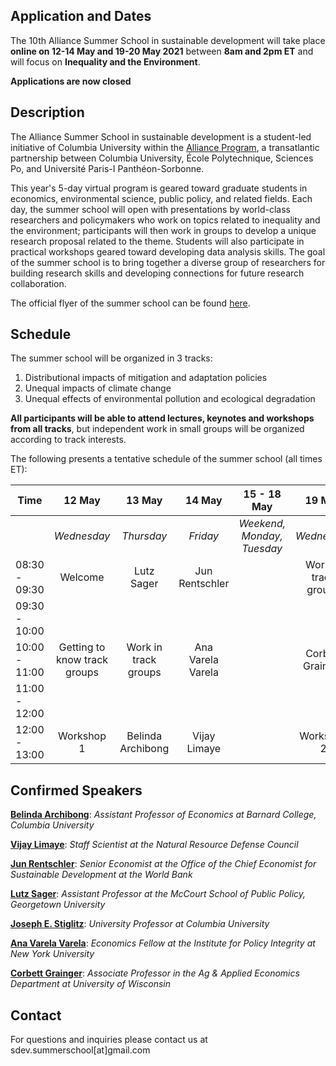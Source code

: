 ## Application and Dates

The 10th Alliance Summer School in sustainable development will take place **online on 12-14 May and 19-20 May 2021** between **8am and 2pm ET** and will focus on **Inequality and the Environment**. 

**Applications are now closed**

## Description 

The Alliance Summer School in sustainable development is a student-led initiative of Columbia University within the [Alliance Program](https://alliance.columbia.edu/), a transatlantic partnership between Columbia University, École Polytechnique, Sciences Po, and Université Paris-I Panthéon-Sorbonne. 

This year's 5-day virtual program is geared toward graduate students in economics, environmental science, public policy, and related fields. Each day, the summer school will open with presentations by world-class researchers and policymakers who work on topics related to inequality and the environment; participants will then work in groups to develop a unique research proposal related to the theme. Students will also participate in practical workshops geared toward developing data analysis skills. The goal of the summer school is to bring together a diverse group of researchers for building research skills and developing connections for future research collaboration.

The official flyer of the summer school can be found [here](https://github.com/sdev-summerschool/site-2021/tree/main/Material/Flyer.pdf).



## Schedule

The summer school will be organized in 3 tracks: 

1. Distributional impacts of mitigation and adaptation policies
2. Unequal impacts of climate change
3. Unequal effects of environmental pollution and ecological degradation

**All participants will be able to attend lectures, keynotes and workshops from all tracks**, but independent work in small groups will be organized according to track interests. 

The following presents a tentative schedule of the summer school (all times ET):

| Time | 12 May    | 13 May | 14 May | 15 - 18 May | 19 May | 20 May |
| ---- | :---------: | :--------: | :------: | :-------: | :---------: | :--------: |
|  | *Wednesday* | *Thursday* | *Friday* | *Weekend, Monday, Tuesday* | *Wednesday* | *Thursday* |
| 08:30 - 09:30 | Welcome | Lutz Sager | Jun Rentschler |         | Work in track groups | Keynote 2: Joseph Stiglitz |
| 09:30 - 10:00 |           |          |        |         |           |          |
| 10:00 - 11:00 | Getting to know track groups | Work in track groups | Ana Varela Varela | | Corbett Grainger | Discussing Research Projects |
| 11:00 - 12:00 | | | | | | |
| 12:00 - 13:00 | Workshop 1 | Belinda Archibong | Vijay Limaye | | Workshop 2 | Goodbye |



## Confirmed Speakers

[**Belinda Archibong**](https://sites.google.com/site/belindaarchibongbarnard/): *Assistant Professor of Economics at Barnard College, Columbia University*

[**Vijay Limaye**](https://www.nrdc.org/experts/vijay-limaye): *Staff Scientist at the Natural Resource Defense Council*

[**Jun Rentschler**](https://blogs.worldbank.org/team/jun-erik-rentschler): *Senior Economist at the Office of the Chief Economist for Sustainable Development at the World Bank*

[**Lutz Sager**](https://sites.google.com/view/lutzsager/): *Assistant Professor at the McCourt School of Public Policy, Georgetown University*

[**Joseph E. Stiglitz**](https://www8.gsb.columbia.edu/faculty/jstiglitz/): *University Professor at Columbia University*

[**Ana Varela Varela**](https://www.anavarelavarela.com/): *Economics Fellow at the Institute for Policy Integrity at New York University*

[**Corbett Grainger**](https://sites.google.com/site/cgrainger): *Associate Professor in the Ag & Applied Economics Department at University of Wisconsin*



## Contact

For questions and inquiries please contact us at sdev.summerschool[at]gmail.com
